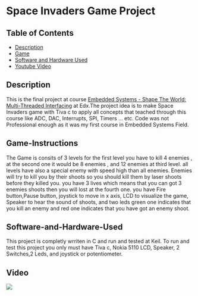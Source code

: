 # Space Invaders Game Project

## Table of Contents

* [Description](#Description)
* [Game](#Game-Instructions) 
* [Software and Hardware Used](#software-and-Hardware-Used)
* [Youtube Video](#Video) 

## Description
This is the final project at course [Embedded Systems - Shape The World: Multi-Threaded Interfacing](https://www.edx.org/course/embedded-systems-shape-the-world-multi-threaded-in) at Edx.The project idea is to make Space Invaders game with
Tiva c to apply all concepts that teached through this course like ADC, DAC, Interrupts, SPI, Timers ... etc. Code was not Professional enough as it was my first course in Embedded Systems Field. 

## Game-Instructions

The Game is consits of 3 levels for the first level you have to kill 4 enemies , at the second one it would be 8 enemies , and 12 enemies at third level. all levels 
have also a special enemy with speed high than all enemies. Enemies will try to kill you by their shoots so you should kill them by laser shoots before they killed you.
you have 3 lives which means that you can got 3 enemies shoots then you will lost at the fourth one.
you have Fire button,Pause button, joystick to move in x axis, LCD to visualize the game, Speaker to hear the sound of shoots, and two leds green one indicates that 
you kill an enemy and red one indicates that you have got an enemy shoot.

## Software-and-Hardware-Used
This project is completly wrriten in C and run and tested at Keil.
To run and test this project you only must have Tiva c, Nokia 5110 LCD, Speaker, 2 Switches,2 Leds, and joystick or potentiometer.

## Video

[![](http://img.youtube.com/vi/ceqhpFADPpg/0.jpg)](http://www.youtube.com/watch?v=ceqhpFADPpg "Space Invaders")
